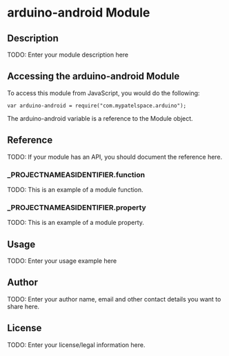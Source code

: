 # arduino-android Module

## Description

TODO: Enter your module description here

## Accessing the arduino-android Module

To access this module from JavaScript, you would do the following:

	var arduino-android = require("com.mypatelspace.arduino");

The arduino-android variable is a reference to the Module object.	

## Reference

TODO: If your module has an API, you should document
the reference here.

### ___PROJECTNAMEASIDENTIFIER__.function

TODO: This is an example of a module function.

### ___PROJECTNAMEASIDENTIFIER__.property

TODO: This is an example of a module property.

## Usage

TODO: Enter your usage example here

## Author

TODO: Enter your author name, email and other contact
details you want to share here. 

## License

TODO: Enter your license/legal information here.
